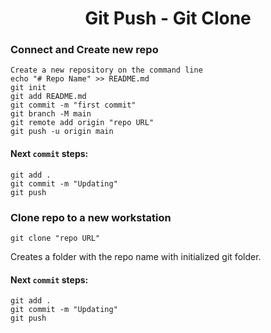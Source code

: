 <h1 align="center">Git Push - Git Clone</h1>

### Connect and Create new repo
```
Create a new repository on the command line
echo "# Repo Name" >> README.md
git init
git add README.md
git commit -m "first commit"
git branch -M main
git remote add origin "repo URL"
git push -u origin main
```
#### Next ```commit``` steps:
```
git add .
git commit -m "Updating"
git push
```
### Clone repo to a new workstation
```
git clone "repo URL"
```
Creates a folder with the repo name with initialized git folder.
#### Next ```commit``` steps:
```
git add .
git commit -m "Updating"
git push
```
